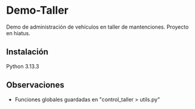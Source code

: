 # Demo-Taller
Demo de administración de vehículos en taller de mantenciones. Proyecto en hiatus.

## Instalación
Python 3.13.3

## Observaciones
- Funciones globales guardadas en "control_taller > utils.py"
